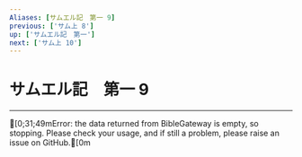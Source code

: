```yaml
---
Aliases: [サムエル記　第一 9]
previous: ['サム上 8']
up: ['サムエル記　第一']
next: ['サム上 10']
---
```

# サムエル記　第一 9

***
[0;31;49mError: the data returned from BibleGateway is empty, so stopping. Please check your usage, and if still a problem, please raise an issue on GitHub.[0m
